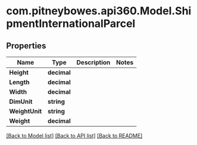 # com.pitneybowes.api360.Model.ShipmentInternationalParcel

## Properties

Name | Type | Description | Notes
------------ | ------------- | ------------- | -------------
**Height** | **decimal** |  | 
**Length** | **decimal** |  | 
**Width** | **decimal** |  | 
**DimUnit** | **string** |  | 
**WeightUnit** | **string** |  | 
**Weight** | **decimal** |  | 

[[Back to Model list]](../README.md#documentation-for-models) [[Back to API list]](../README.md#documentation-for-api-endpoints) [[Back to README]](../README.md)

